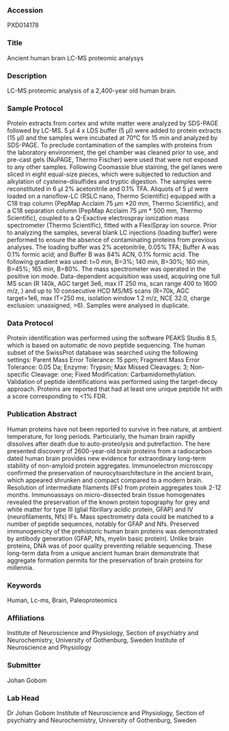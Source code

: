 ### Accession
PXD014178

### Title
Ancient human brain LC-MS proteomic analysys

### Description
LC-MS proteomic analysis of a 2,400-year old human brain.

### Sample Protocol
Protein extracts from cortex and white matter were analyzed by SDS-PAGE followed by LC-MS. 5 µl 4 x LDS buffer (5 µl) were added to protein extracts (15 µl) and the samples were incubated at 70°C for 15 min and analyzed by SDS-PAGE. To preclude contamination of the samples with proteins from the laboratory environment, the gel chamber was cleaned prior to use, and pre-cast gels (NuPAGE, Thermo Fischer) were used that were not exposed to any other samples.  Following Coomassie blue staining, the gel lanes were sliced in eight equal-size pieces, which were subjected to reduction and alkylation of cysteine-disulfides and tryptic digestion. The samples were reconstituted in 6 µl 2% acetonitrile and 0.1% TFA. Aliquots of 5 µl were loaded on a nanoflow-LC (RSLC nano, Thermo Scientific) equipped with a C18 trap column (PepMap Acclaim 75 µm *20 mm, Thermo Scientific), and a C18 separation column (PepMap Acclaim 75 µm * 500 mm, Thermo Scientific), coupled to a Q-Exactive electrospray ionization mass spectrometer (Thermo Scientific), fitted with a FlexiSpray ion source. Prior to analyzing the samples, several blank LC injections (loading buffer) were performed to ensure the absence of contaminating proteins from previous analyses. The loading buffer was 2% acetonitrile, 0.05% TFA; Buffer A was 0.1% formic acid; and Buffer B was 84% ACN, 0.1% formic acid. The following gradient was used: t=0 min, B=3%; 140 min, B=30%; 160 min, B=45%; 165 min, B=80%. The mass spectrometer was operated in the positive ion mode. Data-dependent acquisition was used, acquiring one full MS scan (R 140k, AGC target 3e6, max IT 250 ms, scan range 400 to 1600 m/z, ) and up to 10 consecutive HCD MS/MS scans (R=70k, AGC target=1e6, max IT=250 ms, isolation window 1.2 m/z, NCE 32.0, charge exclusion: unassigned, >6). Samples were analysed in duplicate.

### Data Protocol
Protein identification was performed using the software PEAKS Studio 8.5, which is based on automatic de novo peptide sequencing. The human subset of the SwissProt database was searched using the following settings: Parent Mass Error Tolerance: 15 ppm; Fragment Mass Error Tolerance: 0.05 Da; Enzyme: Trypsin; Max Missed Cleavages: 3; Non-specific Cleavage: one; Fixed Modification: Carbamidomethylation. Validation of peptide identifications was performed using the target-decoy approach. Proteins are reported that had at least one unique peptide hit with a score corresponding to <1% FDR.

### Publication Abstract
Human proteins have not been reported to survive in free nature, at ambient temperature, for long periods. Particularly, the human brain rapidly dissolves after death due to auto-proteolysis and putrefaction. The here presented discovery of 2600-year-old brain proteins from a radiocarbon dated human brain provides new evidence for extraordinary long-term stability of non-amyloid protein aggregates. Immunoelectron microscopy confirmed the preservation of neurocytoarchitecture in the ancient brain, which appeared shrunken and compact compared to a modern brain. Resolution of intermediate filaments (IFs) from protein aggregates took 2-12 months. Immunoassays on micro-dissected brain tissue homogenates revealed the preservation of the known protein topography for grey and white matter for type III (glial fibrillary acidic protein, GFAP) and IV (neurofilaments, Nfs) IFs. Mass spectrometry data could be matched to a number of peptide sequences, notably for GFAP and Nfs. Preserved immunogenicity of the prehistoric human brain proteins was demonstrated by antibody generation (GFAP, Nfs, myelin basic protein). Unlike brain proteins, DNA was of poor quality preventing reliable sequencing. These long-term data from a unique ancient human brain demonstrate that aggregate formation permits for the preservation of brain proteins for millennia.

### Keywords
Human, Lc-ms, Brain, Paleoproteomics

### Affiliations
Institute of Neuroscience and Physiology, Section of psychiatry and Neurochemistry, University of Gothenburg, Sweden
Institute of Neuroscience and Physiology

### Submitter
Johan Gobom

### Lab Head
Dr Johan Gobom
Institute of Neuroscience and Physiology, Section of psychiatry and Neurochemistry, University of Gothenburg, Sweden



